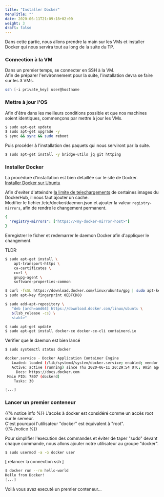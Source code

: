 ```yaml
---
title: "Installer Docker"
menuTitle: ""
date: 2020-06-11T21:09:18+02:00
weight: 3
draft: false
---
```


Dans cette partie, nous allons prendre la main sur les VMs et installer Docker qui nous servira tout au long de la suite du TP.

### Connection à la VM

Dans un premier temps, se connecter en SSH à la VM.  
Afin de préparer l'environnement pour la suite, l'installation devra se faire sur les 3 VMs.

```bash
ssh [-i private_key] user@hostname
```

### Mettre à jour l'OS

Afin d'être dans les meilleurs conditions possible et que nos machines soient identiques, commençons par mettre à jour les VMs.
```bash
$ sudo apt-get update
$ sudo apt-get upgrade -y
$ sync && sync && sudo reboot
```
Puis procéder à l'installation des paquets qui nous serviront par la suite.
```bash
$ sudo apt-get install -y bridge-utils jq git httping
```

### Installer Docker

La procédure d'installation est bien detaillée sur le site de Docker.  
[Installer Docker sur Ubuntu](https://docs.docker.com/engine/install/ubuntu/)

Afin d'eviter d'atteindre [la limite de telechargements](https://docs.docker.com/docker-hub/download-rate-limit/) de certaines images du DockerHub, il nous faut ajouter un cache.  
Modifier le fichier /etc/docker/daemon.json et ajouter la valeur `registry-mirrors`, afin de rendre le changement permanent.  

```yaml  
{
  "registry-mirrors": ["https://<my-docker-mirror-host>"]
}
```  

Enregistrer le ficher et redemarrer le daemon Docker afin d'appliquer le changement.  


TLDR:  
```bash  
$ sudo apt-get install \
    apt-transport-https \
    ca-certificates \
    curl \
    gnupg-agent \
    software-properties-common

$ curl -fsSL https://download.docker.com/linux/ubuntu/gpg | sudo apt-key add -
$ sudo apt-key fingerprint 0EBFCD88

$ sudo add-apt-repository \
   "deb [arch=amd64] https://download.docker.com/linux/ubuntu \
   $(lsb_release -cs) \
   stable"

$ sudo apt-get update
$ sudo apt-get install docker-ce docker-ce-cli containerd.io
```

Verifier que le daemon est bien lancé

```bash
$ sudo systemctl status docker

docker.service - Docker Application Container Engine
   Loaded: loaded (/lib/systemd/system/docker.service; enabled; vendor preset: enabled)
   Active: active (running) since Thu 2020-06-11 20:29:54 UTC; 9min ago
     Docs: https://docs.docker.com
 Main PID: 7807 (dockerd)
    Tasks: 30

[...]
```

### Lancer un premier conteneur

{{% notice info %}}
L'accès à docker est considéré comme un accès root sur le serveur.  
C'est pourquoi l'utilisateur "docker" est équivalent à "root".  
{{% /notice %}}

Pour simplifier l'execution des commandes et éviter de taper "sudo" devant chaque commande, nous allons ajouter notre utilisateur au groupe "docker".
```bash
$ sudo usermod -a -G docker user
```

[ relancer la connection ssh ]


```bash
$ docker run --rm hello-world
Hello from Docker!
[...]
```

Voilà vous avez executé un premier conteneur...
